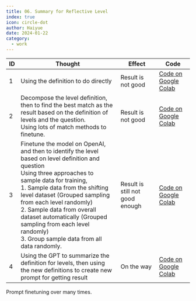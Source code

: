 ```yaml
---
title: 06. Summary for Reflective Level
index: true
icon: circle-dot
author: Haiyue
date: 2024-01-22
category:
  - work
---
```


| ID |  Thought |  Effect | Code |
| -- | -- | -- | -- |
| 1 | Using the definition to do directly | Result is not good | [Code on Google Colab](https://colab.research.google.com/drive/1EPxMGd9swV3lnJuVThK3cAepl6zrlX0w?usp=sharing) |
| 2 | Decompose the level definition, then to find the best match as the result based on the definition of levels and the question. <br/> Using lots of match methods to finetune.| Result is not good | [Code on Google Colab](https://colab.research.google.com/drive/1ZIb76fPZZvqIpcJeZG81reGh9ftARau9?usp=sharing) |
| 3 | Finetune the model on OpenAI, and then to identify the level based on level definition and question<br/> Using three approaches to sample data for training, <br/> 1. Sample data from the shifting level dataset (Grouped sampling from each level randomly) <br/> 2. Sample data from overall dataset automatically (Grouped sampling from each level randomly) <br/> 3. Group sample data from all data randomly.  | Result is still not good enough | [Code on Google Colab](https://colab.research.google.com/drive/1Sx37U_Yp_BBORjVw8o2vr3ETzc6gDD2-?usp=sharing)|
| 4 | Using the GPT to summarize the definition for levels, then using the new definitions to create new prompt for getting result | On the way | [Code on Google Colab](https://colab.research.google.com/drive/1jMRCks-97kDnceDAKg1Cjz-Wo7pG6q0j?usp=sharing)|

Prompt finetuning over many times.
